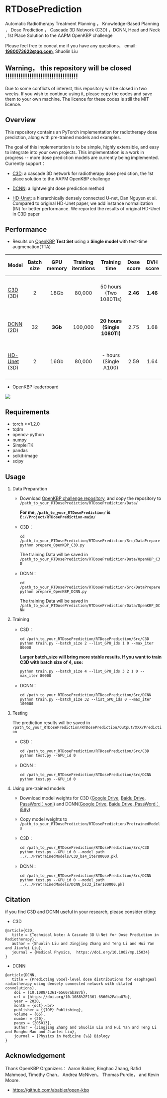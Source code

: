 # RTDosePrediction
Automatic Radiotherapy Treatment Planning ， Knowledge-Based Planning ， Dose Prediction ， Cascade 3D Network (C3D) ，DCNN,  Head and Neck , 
1st Place Solution to the AAPM OpenKBP challenge <br>

Please feel free to concat me if you have any questions，
email: **1980073622@qq.com**, Shuolin Liu

## Warning， this repository will be closed !!!!!!!!!!!!!!!!!!!!!!!!!!!!!!!!!
Due to some conflicts of interest, this repository will be closed in two weeks. If you wish to continue using it, please copy the codes and save them to your own machine. The licence for these codes is still the MIT licence.


## Overview
This repository contains an PyTorch implementation for radiotherapy dose prediction, along with pre-trained models and examples.

The goal of this implementation is to be simple, highly extensible, and easy to integrate into your own projects. This implementation is a work in progress -- more dose prediction models are currently being implemented. Currently support：

- [C3D](https://aapm.onlinelibrary.wiley.com/doi/10.1002/mp.15034): a cascade 3D network for radiotherapy dose prediction, the 1st place solution to the AAPM OpenKBP challenge 

- [DCNN](https://doi.org/10.1088/1361-6560/aba87b): a lightweight dose prediction method

- [HD-Unet](https://iopscience.iop.org/article/10.1088/1361-6560/ab039b): a hierarchically densely connected U-net, Dan Nguyen et al. Compared to original HD-Unet paper, we add instance normalization (IN) for better performance. We reported the results of original HD-Unet in C3D paper


## Performance
- Results on [OpenKBP](https://aapm.onlinelibrary.wiley.com/doi/10.1002/mp.14845) **Test Set** using a **Single model** with test-time augmenation(TTA)

| Model | Batch<br>size | GPU<br>memory | Training<br>iterations | Training<br>time |   Dose<br>score|  DVH<br>score|Pre-trained<br>Models|
|-----| :------------: | :----: | :----: | :----: |:----: |  :------------: |:----: |
| [C3D](https://aapm.onlinelibrary.wiley.com/doi/10.1002/mp.15034)<br>(3D) | 2 | 18Gb | 80,000 | 50 hours<br>(Two 1080TIs)|  **2.46** |**1.46** |  [Google Drive](https://drive.google.com/file/d/1YaXkOCfH-nrKD3nli5_Z6stF1rYWMA-v/view?usp=sharing) <br> [Baidu Drive, PassWord：voni](https://pan.baidu.com/s/1vwElN1xa8Zk1OlziPFsXgw)|
| [DCNN](https://doi.org/10.1088/1361-6560/aba87b)<br>(2D) | 32 | **3Gb** | 100,000 | **20 hours<br>(Single 1080TI)**|  2.75 |1.68 | [Google Drive](https://drive.google.com/file/d/1dWOYf7rmmyxco5pF75j8Qqt6U9ZmsmhK/view?usp=sharing) <br> [Baidu Drive, PassWord：j56y](https://pan.baidu.com/s/1EVG5wP_n04dcphAft1p6-w)|
[HD-Unet](https://iopscience.iop.org/article/10.1088/1361-6560/ab039b)<br>(3D) | 2 | 16Gb | 80,000 | - hours<br>(Single A100)|  2.59 |1.64 | [Google Drive](https://drive.google.com/file/d/1ooFvPu288yBZLYK6tBuI-RT4f2bMCdYo/view?usp=sharing) <br> [Baidu Drive, PassWord：cc61](https://pan.baidu.com/s/1yXOo2edxbSu4Or30Mpo5FA)|

- OpenKBP leaderboard

 ![](ReadMeImage/final_leaderboard.png)

## Requirements
- torch >=1.2.0
- tqdm
- opencv-python
- numpy
- SimpleITK 
- pandas
- scikit-image
- scipy


## Usage
1. Data Preparation
	- Download [OpenKBP challenge repository](https://github.com/ababier/open-kbp), and copy the repository to <br> `/path_to_your_RTDosePrediction/RTDosePrediction/Data/`

		**For me,  `/path_to_your_RTDosePrediction/` is `E://Project/RTDosePrediction-main/`**
    - C3D：

      ~~~
      cd /path_to_your_RTDosePrediction/RTDosePrediction/Src/DataPrepare
      python prepare_OpenKBP_C3D.py
      ~~~
		
		The training Data will be saved in `/path_to_your_RTDosePrediction/RTDosePrediction/Data/OpenKBP_C3D`
   - DCNN：

      ~~~
      cd /path_to_your_RTDosePrediction/RTDosePrediction/Src/DataPrepare
      python prepare_OpenKBP_DCNN.py
      ~~~
      
      The training Data will be saved in `/path_to_your_RTDosePrediction/RTDosePrediction/Data/OpenKBP_DCNN`




2. Training
	- C3D：

      ~~~
      cd /path_to_your_RTDosePrediction/RTDosePrediction/Src/C3D
      python train.py --batch_size 2 --list_GPU_ids 1 0 --max_iter 80000
      ~~~
      
      **Larger batch_size will bring more stable results. If you want to train C3D with batch size of 4, use:**<br> 
      
     	`python train.py --batch_size 4 --list_GPU_ids 3 2 1 0 --max_iter 80000`
	- DCNN：

      ~~~
      cd /path_to_your_RTDosePrediction/RTDosePrediction/Src/DCNN
      python train.py --batch_size 32 --list_GPU_ids 0 --max_iter 100000
      ~~~




3. Testing

	The prediction results will be saved in `/path_to_your_RTDosePrediction/RTDosePrediction/Output/XXX/Prediction`

	- C3D：

      ~~~
      cd /path_to_your_RTDosePrediction/RTDosePrediction/Src/C3D
      python test.py --GPU_id 0 
      ~~~
    
	- DCNN：
      ~~~
      cd /path_to_your_RTDosePrediction/RTDosePrediction/Src/DCNN
      python test.py --GPU_id 0 
      ~~~


4. Using pre-trained models

	- Download model weights for C3D ([Google Drive](https://drive.google.com/file/d/1YaXkOCfH-nrKD3nli5_Z6stF1rYWMA-v/view?usp=sharing), [Baidu Drive, PassWord：voni](https://pan.baidu.com/s/1vwElN1xa8Zk1OlziPFsXgw)) and DCNN([Google Drive](https://drive.google.com/file/d/1dWOYf7rmmyxco5pF75j8Qqt6U9ZmsmhK/view?usp=sharing), [Baidu Drive, PassWord：j56y](https://pan.baidu.com/s/1EVG5wP_n04dcphAft1p6-w))
	- Copy model weights to `/path_to_your_RTDosePrediction/RTDosePrediction/PretrainedModels`

	- C3D：
      ~~~
      cd /path_to_your_RTDosePrediction/RTDosePrediction/Src/C3D
      python test.py --GPU_id 0 --model_path ../../PretrainedModels/C3D_bs4_iter80000.pkl
      ~~~
	- DCNN：
      ~~~
      cd /path_to_your_RTDosePrediction/RTDosePrediction/Src/DCNN
      python test.py --GPU_id 0 --model_path ../../PretrainedModels/DCNN_bs32_iter100000.pkl
      ~~~


## Citation
if you find C3D and DCNN useful in your research, please consider citing:

- C3D
~~~
@article{C3D,
   title = {Technical Note: A Cascade 3D U-Net for Dose Prediction in Radiotherapy},
   author = {Shuolin Liu and Jingjing Zhang and Teng Li and Hui Yan  and Jianfei Liu},
   journal = {Medical Physics,  https://doi.org/10.1002/mp.15034}
}
~~~
- DCNN

~~~
@article{DCNN,
   title = {Predicting voxel-level dose distributions for esophageal radiotherapy using densely connected network with dilated convolutions},
	doi = {10.1088/1361-6560/aba87b},
	url = {https://doi.org/10.1088%2F1361-6560%2Faba87b},
	year = 2020,
	month = {oct},<br>
	publisher = {{IOP} Publishing},
	volume = {65},
	number = {20},
	pages = {205013},
	author = {Jingjing Zhang and Shuolin Liu and Hui Yan and Teng Li and Ronghu Mao and Jianfei Liu},
	journal = {Physics in Medicine {\&} Biology
}
~~~
## Acknowledgement
Thank OpenKBP Organizers： Aaron Babier, Binghao Zhang, Rafid Mahmood, Timothy Chan， Andrea McNiven， Thomas Purdie， and Kevin Moore. 

- https://github.com/ababier/open-kbp

